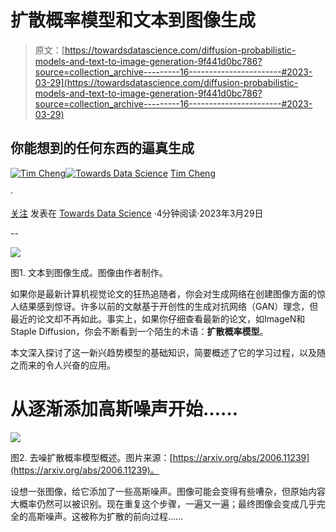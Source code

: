 # **扩散概率模型**和**文本到图像生成**

> 原文：[https://towardsdatascience.com/diffusion-probabilistic-models-and-text-to-image-generation-9f441d0bc786?source=collection_archive---------16-----------------------#2023-03-29](https://towardsdatascience.com/diffusion-probabilistic-models-and-text-to-image-generation-9f441d0bc786?source=collection_archive---------16-----------------------#2023-03-29)

## 你能想到的任何东西的逼真生成

[](https://taying-cheng.medium.com/?source=post_page-----9f441d0bc786--------------------------------)[![Tim Cheng](../Images/d15f96a7c415f1d8348ee084af39bc66.png)](https://taying-cheng.medium.com/?source=post_page-----9f441d0bc786--------------------------------)[](https://towardsdatascience.com/?source=post_page-----9f441d0bc786--------------------------------)[![Towards Data Science](../Images/a6ff2676ffcc0c7aad8aaf1d79379785.png)](https://towardsdatascience.com/?source=post_page-----9f441d0bc786--------------------------------) [Tim Cheng](https://taying-cheng.medium.com/?source=post_page-----9f441d0bc786--------------------------------)

·

[关注](https://medium.com/m/signin?actionUrl=https%3A%2F%2Fmedium.com%2F_%2Fsubscribe%2Fuser%2Ff941951a4588&operation=register&redirect=https%3A%2F%2Ftowardsdatascience.com%2Fdiffusion-probabilistic-models-and-text-to-image-generation-9f441d0bc786&user=Tim+Cheng&userId=f941951a4588&source=post_page-f941951a4588----9f441d0bc786---------------------post_header-----------) 发表在 [Towards Data Science](https://towardsdatascience.com/?source=post_page-----9f441d0bc786--------------------------------) ·4分钟阅读·2023年3月29日[](https://medium.com/m/signin?actionUrl=https%3A%2F%2Fmedium.com%2F_%2Fvote%2Ftowards-data-science%2F9f441d0bc786&operation=register&redirect=https%3A%2F%2Ftowardsdatascience.com%2Fdiffusion-probabilistic-models-and-text-to-image-generation-9f441d0bc786&user=Tim+Cheng&userId=f941951a4588&source=-----9f441d0bc786---------------------clap_footer-----------)

--

[](https://medium.com/m/signin?actionUrl=https%3A%2F%2Fmedium.com%2F_%2Fbookmark%2Fp%2F9f441d0bc786&operation=register&redirect=https%3A%2F%2Ftowardsdatascience.com%2Fdiffusion-probabilistic-models-and-text-to-image-generation-9f441d0bc786&source=-----9f441d0bc786---------------------bookmark_footer-----------)![](../Images/52d4c0fb80be58d4a941361526c36696.png)

图1\. 文本到图像生成。图像由作者制作。

如果你是最新计算机视觉论文的狂热追随者，你会对生成网络在创建图像方面的惊人结果感到惊讶。许多以前的文献基于开创性的生成对抗网络（GAN）理念，但最近的论文却不再如此。事实上，如果你仔细查看最新的论文，如ImageN和Staple Diffusion，你会不断看到一个陌生的术语：**扩散概率模型**。

本文深入探讨了这一新兴趋势模型的基础知识，简要概述了它的学习过程，以及随之而来的令人兴奋的应用。

# 从逐渐添加高斯噪声开始……

![](../Images/7b4ab211af6d43025fb87095464a5d2c.png)

图2\. 去噪扩散概率模型概述。图片来源：[https://arxiv.org/abs/2006.11239](https://arxiv.org/abs/2006.11239)。

设想一张图像，给它添加了一些高斯噪声。图像可能会变得有些嘈杂，但原始内容大概率仍然可以被识别。现在重复这个步骤，一遍又一遍；最终图像会变成几乎完全的高斯噪声。这被称为扩散的前向过程……
